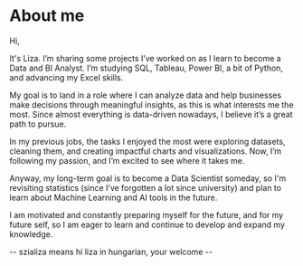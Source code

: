 # About me

Hi, 

It's Liza. I’m sharing some projects I’ve worked on as I learn to become a Data and BI Analyst.
I’m studying SQL, Tableau, Power BI, a bit of Python, and advancing my Excel skills. 

My goal is to land in a role where I can analyze data and 
help businesses make decisions through meaningful insights, 
as this is what interests me the most. 
Since almost everything is data-driven nowadays, I believe it’s a great path to pursue.

In my previous jobs, the tasks I enjoyed the most were exploring datasets, 
cleaning them, and creating impactful charts and visualizations. 
Now, I’m following my passion, and I’m excited to see where it takes me.

Anyway, my long-term goal is to become a Data Scientist someday,
so I'm revisiting statistics (since I’ve forgotten a lot since university) 
and plan to learn about Machine Learning and AI tools in the future.

I am motivated and constantly preparing myself for the future, and for my future self, 
so I am eager to learn and continue to develop and expand my knowledge.

-- szializa means hi liza in hungarian, your welcome -- 



